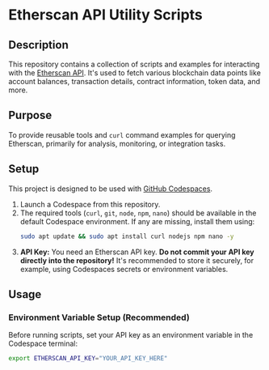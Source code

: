 # Etherscan API Utility Scripts

## Description

This repository contains a collection of scripts and examples for interacting with the [Etherscan API](https://docs.etherscan.io/). It's used to fetch various blockchain data points like account balances, transaction details, contract information, token data, and more.

## Purpose

To provide reusable tools and `curl` command examples for querying Etherscan, primarily for analysis, monitoring, or integration tasks.

## Setup

This project is designed to be used with [GitHub Codespaces](https://github.com/features/codespaces).

1.  Launch a Codespace from this repository.
2.  The required tools (`curl`, `git`, `node`, `npm`, `nano`) should be available in the default Codespace environment. If any are missing, install them using:
    ```bash
    sudo apt update && sudo apt install curl nodejs npm nano -y
    ```
3.  **API Key:** You need an Etherscan API key. **Do not commit your API key directly into the repository!** It's recommended to store it securely, for example, using Codespaces secrets or environment variables.

## Usage

### Environment Variable Setup (Recommended)

Before running scripts, set your API key as an environment variable in the Codespace terminal:

```bash
export ETHERSCAN_API_KEY="YOUR_API_KEY_HERE"
